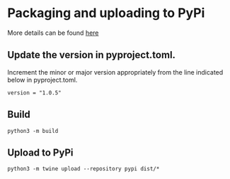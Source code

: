 # Packaging and uploading to PyPi

More details can be found [here](https://packaging.python.org/en/latest/tutorials/packaging-projects/)

## Update the version in pyproject.toml.

Increment the minor or major version appropriately from the line indicated below in pyproject.toml.
````
version = "1.0.5"
````

## Build
````
python3 -m build
````

## Upload to PyPi

````
python3 -m twine upload --repository pypi dist/*
````
